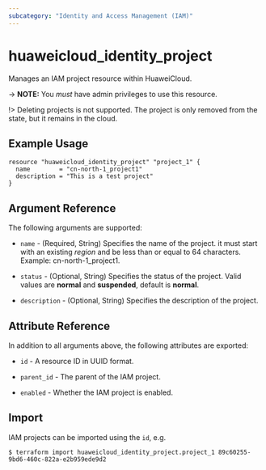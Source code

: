 ```yaml
---
subcategory: "Identity and Access Management (IAM)"
---
```


# huaweicloud_identity_project

Manages an IAM project resource within HuaweiCloud.

-> **NOTE:** You *must* have admin privileges to use this resource.

!>  Deleting projects is not supported. The project is only removed from the state, but it remains in the cloud.

## Example Usage

```hcl
resource "huaweicloud_identity_project" "project_1" {
  name        = "cn-north-1_project1"
  description = "This is a test project"
}
```

## Argument Reference

The following arguments are supported:

* `name` - (Required, String) Specifies the name of the project. it must start with an existing *region* and be less
  than or equal to 64 characters. Example: cn-north-1_project1.

* `status` - (Optional, String) Specifies the status of the project.
  Valid values are **normal** and **suspended**, default is **normal**.

* `description` - (Optional, String) Specifies the description of the project.

## Attribute Reference

In addition to all arguments above, the following attributes are exported:

* `id` - A resource ID in UUID format.

* `parent_id` - The parent of the IAM project.

* `enabled` - Whether the IAM project is enabled.

## Import

IAM projects can be imported using the `id`, e.g.

```
$ terraform import huaweicloud_identity_project.project_1 89c60255-9bd6-460c-822a-e2b959ede9d2
```
